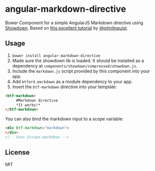 # angular-markdown-directive
Bower Component for a simple AngularJS Markdown directive using [Showdown](https://github.com/coreyti/showdown). Based on [this excellent tutorial](http://blog.angularjs.org/2012/05/custom-components-part-1.html) by [@johnlinquist](https://twitter.com/johnlindquist).

## Usage
1. `bower install angular-markdown-directive`
2. Made sure the showdown lib is loaded. It should be installed as a dependency at `components/showdown/compressed/showdown.js`.
3. Include the `markdown.js` script provided by this component into your app.
4. Add `btford.markdown` as a module dependency to your app.
5. Insert the `btf-markdown` directive into your template:

```html
<btf-markdown>   
     #Markdown directive   
     *It works!*  
</btf-markdown>
```
You can also bind the markdown input to a scope variable:

```html
<div btf-markdown="markdown"> 
</div>
<!-- Uses $scope.markdown -->
```
## License
MIT
